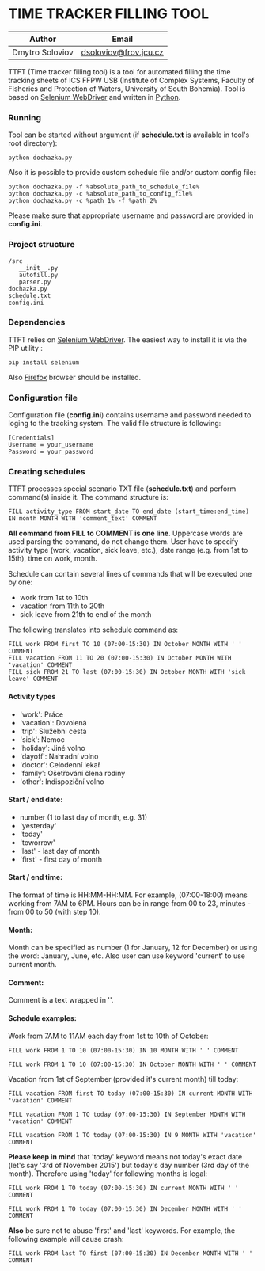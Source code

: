 # TIME TRACKER FILLING TOOL

| Author | Email |
| --- | --- |
| Dmytro Soloviov | [dsoloviov@frov.jcu.cz](dsoloviov@frov.jcu.cz) |

TTFT (Time tracker filling tool) is a tool for automated filling the time tracking sheets of ICS FFPW USB (Institute of Complex Systems, Faculty of Fisheries and Protection of Waters, University of South Bohemia). Tool is based on [Selenium WebDriver](http://www.seleniumhq.org/) and written in [Python](https://www.python.org/).

### Running

Tool can be started without argument (if __schedule.txt__ is available in tool's root directory):

```
python dochazka.py
```

Also it is possible to provide custom schedule file and/or custom config file:

```
python dochazka.py -f %absolute_path_to_schedule_file%
python dochazka.py -c %absolute_path_to_config_file%
python dochazka.py -c %path_1% -f %path_2%
```

Please make sure that appropriate username and password are provided in __config.ini__.

### Project structure

```
/src
   __init__.py
   autofill.py
   parser.py
dochazka.py
schedule.txt
config.ini
```

### Dependencies

TTFT relies on [Selenium WebDriver](http://www.seleniumhq.org/). The easiest way to install it is via the PIP utility :

```
pip install selenium
```

Also [Firefox](https://www.mozilla.org/en-US/firefox/new/) browser should be installed.

### Configuration file

Configuration file (__config.ini__) contains username and password needed to loging to the tracking system. The valid file structure is following:

```
[Credentials]
Username = your_username
Password = your_password
```

### Creating schedules

TTFT processes special scenario TXT file (__schedule.txt__) and perform command(s) inside it. The command structure is:

```
FILL activity_type FROM start_date TO end_date (start_time:end_time)
IN month MONTH WITH 'comment_text' COMMENT
```

__All command from FILL to COMMENT is one line__. Uppercase words are used parsing the command, do not change them. User have to specify activity type (work, vacation, sick leave, etc.), date range (e.g. from 1st to 15th), time on work, month.

Schedule can contain several lines of commands that will be executed one by one:

- work from 1st to 10th
- vacation from 11th to 20th
- sick leave from 21th to end of the month

The following translates into schedule command as:

```
FILL work FROM first TO 10 (07:00-15:30) IN October MONTH WITH ' ' COMMENT
FILL vacation FROM 11 TO 20 (07:00-15:30) IN October MONTH WITH 'vacation' COMMENT
FILL sick FROM 21 TO last (07:00-15:30) IN October MONTH WITH 'sick leave' COMMENT
```

#### Activity types

- 'work': Práce
- 'vacation': Dovolená
- 'trip': Služebni cesta
- 'sick': Nemoc
- 'holiday': Jiné volno
- 'dayoff': Nahradní volno
- 'doctor': Celodenní lekař
- 'family': Ošetřování člena rodiny
- 'other': Indispoziční volno

#### Start / end date:

- number (1 to last day of month, e.g. 31)
- 'yesterday'
- 'today'
- 'toworrow'
- 'last' - last day of month
- 'first' - first day of month

#### Start / end time:

The format of time is HH:MM-HH:MM. For example, (07:00-18:00) means working from 7AM to 6PM. Hours can be in range from 00 to 23, minutes - from 00 to 50 (with step 10).

#### Month:

Month can be specified as number (1 for January, 12 for December) or using the word: January, June, etc. Also user can use keyword 'current' to use current month.

#### Comment:

Comment is a text wrapped in ''.

#### Schedule examples:

Work from 7AM to 11AM each day from 1st to 10th of October:

```
FILL work FROM 1 TO 10 (07:00-15:30) IN 10 MONTH WITH ' ' COMMENT
```
```
FILL work FROM 1 TO 10 (07:00-15:30) IN October MONTH WITH ' ' COMMENT
```

Vacation from 1st of September (provided it's current month) till today:

```
FILL vacation FROM first TO today (07:00-15:30) IN current MONTH WITH 'vacation' COMMENT
```
```
FILL vacation FROM 1 TO today (07:00-15:30) IN September MONTH WITH 'vacation' COMMENT
```
```
FILL vacation FROM 1 TO today (07:00-15:30) IN 9 MONTH WITH 'vacation' COMMENT
```

__Please keep in mind__ that 'today' keyword means not today's exact date (let's say '3rd of November 2015') but today's day number (3rd day of the month). Therefore using 'today' for following months is legal:

```
FILL work FROM 1 TO today (07:00-15:30) IN current MONTH WITH ' ' COMMENT
```
```
FILL work FROM 1 TO today (07:00-15:30) IN December MONTH WITH ' ' COMMENT
```

__Also__ be sure not to abuse 'first' and 'last' keywords. For example, the following example will cause crash:

```
FILL work FROM last TO first (07:00-15:30) IN December MONTH WITH ' ' COMMENT
```